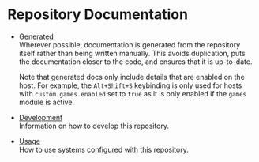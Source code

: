# Repository Documentation

- [Generated](./generated/readme.md)<br>
  Wherever possible, documentation is generated from the repository itself rather than being written manually. This avoids duplication, puts the documentation closer to the code, and ensures that it is up-to-date.

  Note that generated docs only include details that are enabled on the host. For example, the
  `Alt+Shift+S` keybinding is only used for hosts with `custom.games.enabled` set to `true` as
  it is only enabled if the `games` module is active.

- [Development](./development.md)<br>
  Information on how to develop this repository.
- [Usage](./usage.md)<br>
  How to use systems configured with this repository.
